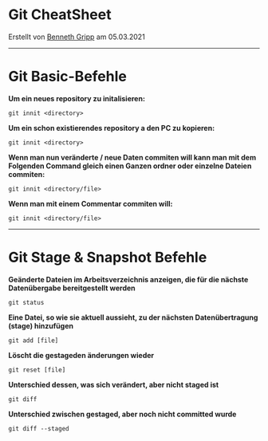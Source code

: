 # Git CheatSheet
Erstellt von [Benneth Gripp](https://github.com/1JustBen5) am 05.03.2021

---
# Git Basic-Befehle
**Um ein neues repository zu initalisieren:**
```
git innit <directory>
```

**Um ein schon existierendes repository a den PC zu kopieren:**
```
git innit <directory>
```

**Wenn man nun veränderte / neue Daten commiten will kann man mit dem Folgenden Command gleich einen Ganzen ordner oder einzelne Dateien commiten:**
```
git innit <directory/file>
```

**Wenn man mit einem Commentar commiten will:**
```
git innit <directory/file>
```

---

# Git Stage & Snapshot Befehle
**Geänderte Dateien im Arbeitsverzeichnis anzeigen, die für die nächste Datenübergabe bereitgestellt werden**
```
git status 
```

**Eine Datei, so wie sie aktuell aussieht, zu der nächsten Datenübertragung (stage) hinzufügen**
```
git add [file]
```

**Löscht die gestageden änderungen wieder**
```
git reset [file]
```
**Unterschied dessen, was sich verändert, aber nicht staged ist**
```
git diff
```

**Unterschied zwischen gestaged, aber noch nicht committed wurde**
```
git diff --staged
```

